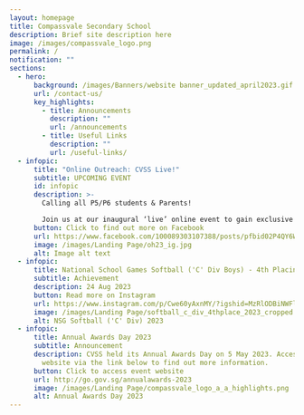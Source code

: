 ```yaml
---
layout: homepage
title: Compassvale Secondary School
description: Brief site description here
image: /images/compassvale_logo.png
permalink: /
notification: ""
sections:
  - hero:
      background: /images/Banners/website banner_updated_april2023.gif
      url: /contact-us/
      key_highlights:
        - title: Announcements
          description: ""
          url: /announcements
        - title: Useful Links
          description: ""
          url: /useful-links/
  - infopic:
      title: "Online Outreach: CVSS Live!"
      subtitle: UPCOMING EVENT
      id: infopic
      description: >-
        Calling all P5/P6 students & Parents! 

        Join us at our inaugural ‘live’ online event to gain exclusive insights on the Compassvale Experience.
      button: Click to find out more on Facebook
      url: https://www.facebook.com/100089303107388/posts/pfbid02P4QY6WuGytG3oKGjXyaSZiqPdysWTSa5rxt6D2cQ9cs8xLcuCBXkoX97jS32GqbVl/?mibextid=cr9u03
      image: /images/Landing Page/oh23_ig.jpg
      alt: Image alt text
  - infopic:
      title: National School Games Softball ('C' Div Boys) - 4th Placing
      subtitle: Achievement
      description: 24 Aug 2023
      button: Read more on Instagram
      url: https://www.instagram.com/p/Cwe60yAxnMY/?igshid=MzRlODBiNWFlZA==
      image: /images/Landing Page/softball_c_div_4thplace_2023_cropped.jpeg
      alt: NSG Softball ('C' Div) 2023
  - infopic:
      title: Annual Awards Day 2023
      subtitle: Announcement
      description: CVSS held its Annual Awards Day on 5 May 2023. Access the event
        website via the link below to find out more information.
      button: Click to access event website
      url: http://go.gov.sg/annualawards-2023
      image: /images/Landing Page/compassvale_logo_a_a_highlights.png
      alt: Annual Awards Day 2023
---
```

